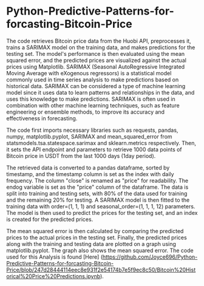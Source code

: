 # Python-Predictive-Patterns-for-forcasting-Bitcoin-Price
The code retrieves Bitcoin price data from the Huobi API, preprocesses it, trains a SARIMAX model on the training data, and makes predictions for the testing set. The model's performance is then evaluated using the mean squared error, and the predicted prices are visualized against the actual prices using Matplotlib.
SARIMAX (Seasonal AutoRegressive Integrated Moving Average with eXogenous regressors) is a statistical model commonly used in time series analysis to make predictions based on historical data. SARIMAX can be considered a type of machine learning model since it uses data to learn patterns and relationships in the data, and uses this knowledge to make predictions. SARIMAX is often used in combination with other machine learning techniques, such as feature engineering or ensemble methods, to improve its accuracy and effectiveness in forecasting.

The code first imports necessary libraries such as requests, pandas, numpy, matplotlib.pyplot, SARIMAX and mean_squared_error from statsmodels.tsa.statespace.sarimax and sklearn.metrics respectively. Then, it sets the API endpoint and parameters to retrieve 1000 data points of Bitcoin price in USDT from the last 1000 days (1day period).

The retrieved data is converted to a pandas dataframe, sorted by timestamp, and the timestamp column is set as the index with daily frequency. The column "close" is renamed as "price" for readability. The endog variable is set as the "price" column of the dataframe.
The data is split into training and testing sets, with 80% of the data used for training and the remaining 20% for testing. A SARIMAX model is then fitted to the training data with order=(1, 1, 1) and seasonal_order=(1, 1, 1, 12) parameters. The model is then used to predict the prices for the testing set, and an index is created for the predicted prices.

The mean squared error is then calculated by comparing the predicted prices to the actual prices in the testing set. Finally, the predicted prices along with the training and testing data are plotted on a graph using matplotlib.pyplot. The graph also shows the mean squared error. The code used for this Analysis is found [Here] (https://github.com/Joyce696/Python-Predictive-Patterns-for-forcasting-Bitcoin-Price/blob/247d28444114eec8e931f2e54174b7e5f9ec8c50/Bitcoin%20Historical%20Price%20Predictions.ipynb).
